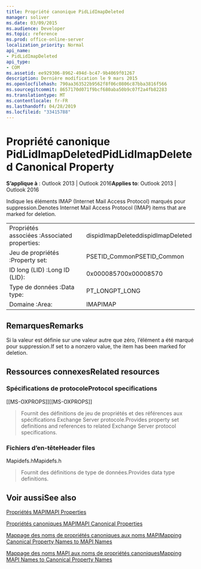 ```yaml
---
title: Propriété canonique PidLidImapDeleted
manager: soliver
ms.date: 03/09/2015
ms.audience: Developer
ms.topic: reference
ms.prod: office-online-server
localization_priority: Normal
api_name:
- PidLidImapDeleted
api_type:
- COM
ms.assetid: ee929306-8962-494d-bc47-9b4069f01267
description: Dernière modification le 9 mars 2015
ms.openlocfilehash: 790aa363522b9562f8f06c0806c87bba3816f566
ms.sourcegitcommit: 8657170d071f9bcf680aba50b9c07f2a4fb82283
ms.translationtype: MT
ms.contentlocale: fr-FR
ms.lasthandoff: 04/28/2019
ms.locfileid: "33415788"
---
```

# <a name="pidlidimapdeleted-canonical-property"></a><span data-ttu-id="b01d8-103">Propriété canonique PidLidImapDeleted</span><span class="sxs-lookup"><span data-stu-id="b01d8-103">PidLidImapDeleted Canonical Property</span></span>

  
  
<span data-ttu-id="b01d8-104">**S’applique à** : Outlook 2013 | Outlook 2016</span><span class="sxs-lookup"><span data-stu-id="b01d8-104">**Applies to**: Outlook 2013 | Outlook 2016</span></span> 
  
<span data-ttu-id="b01d8-105">Indique les éléments IMAP (Internet Mail Access Protocol) marqués pour suppression.</span><span class="sxs-lookup"><span data-stu-id="b01d8-105">Denotes Internet Mail Access Protocol (IMAP) items that are marked for deletion.</span></span>
  
|||
|:-----|:-----|
|<span data-ttu-id="b01d8-106">Propriétés associées :</span><span class="sxs-lookup"><span data-stu-id="b01d8-106">Associated properties:</span></span>  <br/> |<span data-ttu-id="b01d8-107">dispidImapDeleted</span><span class="sxs-lookup"><span data-stu-id="b01d8-107">dispidImapDeleted</span></span>  <br/> |
|<span data-ttu-id="b01d8-108">Jeu de propriétés :</span><span class="sxs-lookup"><span data-stu-id="b01d8-108">Property set:</span></span>  <br/> |<span data-ttu-id="b01d8-109">PSETID_Common</span><span class="sxs-lookup"><span data-stu-id="b01d8-109">PSETID_Common</span></span>  <br/> |
|<span data-ttu-id="b01d8-110">ID long (LID) :</span><span class="sxs-lookup"><span data-stu-id="b01d8-110">Long ID (LID):</span></span>  <br/> |<span data-ttu-id="b01d8-111">0x00008570</span><span class="sxs-lookup"><span data-stu-id="b01d8-111">0x00008570</span></span>  <br/> |
|<span data-ttu-id="b01d8-112">Type de données :</span><span class="sxs-lookup"><span data-stu-id="b01d8-112">Data type:</span></span>  <br/> |<span data-ttu-id="b01d8-113">PT_LONG</span><span class="sxs-lookup"><span data-stu-id="b01d8-113">PT_LONG</span></span>  <br/> |
|<span data-ttu-id="b01d8-114">Domaine :</span><span class="sxs-lookup"><span data-stu-id="b01d8-114">Area:</span></span>  <br/> |<span data-ttu-id="b01d8-115">IMAP</span><span class="sxs-lookup"><span data-stu-id="b01d8-115">IMAP</span></span>  <br/> |
   
## <a name="remarks"></a><span data-ttu-id="b01d8-116">Remarques</span><span class="sxs-lookup"><span data-stu-id="b01d8-116">Remarks</span></span>

<span data-ttu-id="b01d8-117">Si la valeur est définie sur une valeur autre que zéro, l’élément a été marqué pour suppression.</span><span class="sxs-lookup"><span data-stu-id="b01d8-117">If set to a nonzero value, the item has been marked for deletion.</span></span>
  
## <a name="related-resources"></a><span data-ttu-id="b01d8-118">Ressources connexes</span><span class="sxs-lookup"><span data-stu-id="b01d8-118">Related resources</span></span>

### <a name="protocol-specifications"></a><span data-ttu-id="b01d8-119">Spécifications de protocole</span><span class="sxs-lookup"><span data-stu-id="b01d8-119">Protocol specifications</span></span>

<span data-ttu-id="b01d8-120">[[MS-OXPROPS]]</span><span class="sxs-lookup"><span data-stu-id="b01d8-120">[[MS-OXPROPS]]</span></span> 
  
> <span data-ttu-id="b01d8-121">Fournit des définitions de jeu de propriétés et des références aux spécifications Exchange Server protocole.</span><span class="sxs-lookup"><span data-stu-id="b01d8-121">Provides property set definitions and references to related Exchange Server protocol specifications.</span></span>
    
### <a name="header-files"></a><span data-ttu-id="b01d8-122">Fichiers d’en-tête</span><span class="sxs-lookup"><span data-stu-id="b01d8-122">Header files</span></span>

<span data-ttu-id="b01d8-123">Mapidefs.h</span><span class="sxs-lookup"><span data-stu-id="b01d8-123">Mapidefs.h</span></span>
  
> <span data-ttu-id="b01d8-124">Fournit des définitions de type de données.</span><span class="sxs-lookup"><span data-stu-id="b01d8-124">Provides data type definitions.</span></span>
    
## <a name="see-also"></a><span data-ttu-id="b01d8-125">Voir aussi</span><span class="sxs-lookup"><span data-stu-id="b01d8-125">See also</span></span>



[<span data-ttu-id="b01d8-126">Propriétés MAPI</span><span class="sxs-lookup"><span data-stu-id="b01d8-126">MAPI Properties</span></span>](mapi-properties.md)
  
[<span data-ttu-id="b01d8-127">Propriétés canoniques MAPI</span><span class="sxs-lookup"><span data-stu-id="b01d8-127">MAPI Canonical Properties</span></span>](mapi-canonical-properties.md)
  
[<span data-ttu-id="b01d8-128">Mappage des noms de propriétés canoniques aux noms MAPI</span><span class="sxs-lookup"><span data-stu-id="b01d8-128">Mapping Canonical Property Names to MAPI Names</span></span>](mapping-canonical-property-names-to-mapi-names.md)
  
[<span data-ttu-id="b01d8-129">Mappage des noms MAPI aux noms de propriétés canoniques</span><span class="sxs-lookup"><span data-stu-id="b01d8-129">Mapping MAPI Names to Canonical Property Names</span></span>](mapping-mapi-names-to-canonical-property-names.md)


